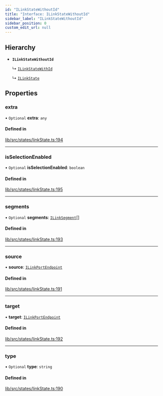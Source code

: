 ```yaml
---
id: "ILinkStateWithoutId"
title: "Interface: ILinkStateWithoutId"
sidebar_label: "ILinkStateWithoutId"
sidebar_position: 0
custom_edit_url: null
---
```


## Hierarchy

- **`ILinkStateWithoutId`**

  ↳ [`ILinkStateWithId`](ILinkStateWithId)

  ↳ [`ILinkState`](ILinkState)

## Properties

### extra

• `Optional` **extra**: `any`

#### Defined in

[lib/src/states/linkState.ts:194](https://github.com/tokarchyn/react-easy-diagram/blob/96a8c28/lib/src/states/linkState.ts#L194)

___

### isSelectionEnabled

• `Optional` **isSelectionEnabled**: `boolean`

#### Defined in

[lib/src/states/linkState.ts:195](https://github.com/tokarchyn/react-easy-diagram/blob/96a8c28/lib/src/states/linkState.ts#L195)

___

### segments

• `Optional` **segments**: [`ILinkSegment`](ILinkSegment)[]

#### Defined in

[lib/src/states/linkState.ts:193](https://github.com/tokarchyn/react-easy-diagram/blob/96a8c28/lib/src/states/linkState.ts#L193)

___

### source

• **source**: [`ILinkPortEndpoint`](ILinkPortEndpoint)

#### Defined in

[lib/src/states/linkState.ts:191](https://github.com/tokarchyn/react-easy-diagram/blob/96a8c28/lib/src/states/linkState.ts#L191)

___

### target

• **target**: [`ILinkPortEndpoint`](ILinkPortEndpoint)

#### Defined in

[lib/src/states/linkState.ts:192](https://github.com/tokarchyn/react-easy-diagram/blob/96a8c28/lib/src/states/linkState.ts#L192)

___

### type

• `Optional` **type**: `string`

#### Defined in

[lib/src/states/linkState.ts:190](https://github.com/tokarchyn/react-easy-diagram/blob/96a8c28/lib/src/states/linkState.ts#L190)
